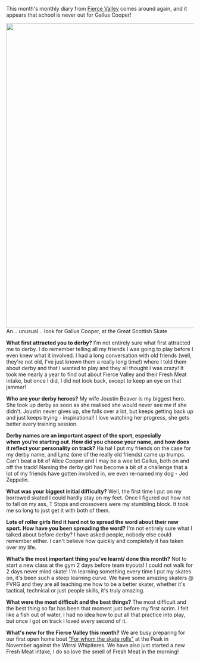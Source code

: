 <html><body><p>This month's monthly diary from <a href="http://www.fvrg.co.uk/">Fierce Valley</a> comes around again, and it appears that school is never out for Gallus Cooper!

<a href="http://www.scottishrollerderbyblog.com/2012/10/image_1350414826642972.jpg"><img class="size-full wp-image-1808" title="image_1350414826642972" alt="" src="http://www.scottishrollerderbyblog.com/2012/10/image_1350414826642972.jpg" height="818" width="614"></a> An... unusual... look for Gallus Cooper, at the Great Scottish Skate

<strong>What first attracted you to derby?</strong>
I'm not entirely sure what first attracted me to derby. I do remember telling all my friends I was going to play before I even knew what it involved. I had a long conversation with old friends (well, they're not old, I've just known them a really long time!) where I told them about derby and that I wanted to play and they all thought I was crazy! It took me nearly a year to find out about Fierce Valley and their Fresh Meat intake, but once I did, I did not look back, except to keep an eye on that jammer!

<strong>Who are your derby heroes?</strong>
My wife Joustin Beaver is my biggest hero. She took up derby as soon as she realised she would never see me if she didn't. Joustin never gives up, she falls over a lot, but keeps getting back up and just keeps trying - inspirational! I love watching her progress, she gets better every training session.

<strong>Derby names are an important aspect of the sport, especially when</strong> <strong>you're starting out. How did you choose your name, and how does it reflect your personality on track?</strong>
Ha ha! I put my friends on the case for my derby name, and Lynz (one of the really old friends) came up trumps. Can't beat a bit of Alice Cooper and I may be a wee bit Gallus, both on and off the track! Naming the derby girl has become a bit of a challenge that a lot of my friends have gotten involved in, we even re-named my dog - Jed Zeppelin.

<strong>What was your biggest initial difficulty?</strong>
Well, the first time I put on my borrowed skated I could hardly stay on my feet. Once I figured out how not to fall on my ass, T Stops and crossovers were my stumbling block. It took me so long to just get it with both of them.

<strong>Lots of roller girls find it hard not to spread the word about their new sport. How have you been spreading the word?</strong>
I'm not entirely sure what I talked about before derby? I have asked people, nobody else could remember either. I can't believe how quickly and completely it has taken over my life.

<strong>What’s the most important thing you’ve learnt/ done this month?</strong>
Not to start a new class at the gym 2 days before team tryouts! I could not walk for 2 days never mind skate! I'm learning something every time I put my skates on, it's been such a steep learning curve. We have some amazing skaters @ FVRG and they are all teaching me how to be a better skater, whether it's tactical, technical or just people skills, it's truly amazing.

<strong>What were the most difficult and the best things?</strong>
The most difficult and the best thing so far has been that moment just before my first scrim. I felt like a fish out of water, I had no idea how to put all that practice into play, but once I got on track I loved every second of it.

<strong>What's new for the Fierce Valley this month?</strong>
We are busy preparing for our first open home bout <a href="https://www.facebook.com/events/516737611686532/">"For whom the skate rolls"</a> at the Peak in November against the Wirral Whipiteres. We have also just started a new Fresh Meat intake, I do so love the smell of Fresh Meat in the morning!</p></body></html>
